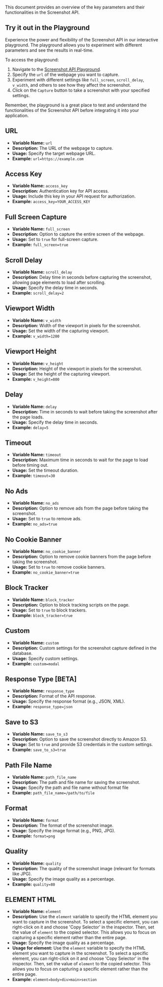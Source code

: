 This document provides an overview of the key parameters and their functionalities in the Screenshot API.


## Try it out in the Playground

Experience the power and flexibility of the Screenshot API in our interactive playground. The playground allows you to experiment with different parameters and see the results in real-time.

To access the playground:

1. Navigate to the [Screenshot API Playground](/playground).
2. Specify the `url` of the webpage you want to capture.
3. Experiment with different settings like `full_screen`, `scroll_delay`, `v_width`, and others to see how they affect the screenshot.
4. Click on the `Capture` button to take a screenshot with your specified settings.

Remember, the playground is a great place to test and understand the functionalities of the Screenshot API before integrating it into your application.

## URL

- **Variable Name:** `url`
- **Description:** The URL of the webpage to capture.
- **Usage:** Specify the target webpage URL.
- **Example:** `url=https://example.com`

## Access Key

- **Variable Name:** `access_key`
- **Description:** Authentication key for API access.
- **Usage:** Include this key in your API request for authorization.
- **Example:** `access_key=YOUR_ACCESS_KEY`

## Full Screen Capture

- **Variable Name:** `full_screen`
- **Description:** Option to capture the entire screen of the webpage.
- **Usage:** Set to `true` for full-screen capture.
- **Example:** `full_screen=true`

## Scroll Delay

- **Variable Name:** `scroll_delay`
- **Description:** Delay time in seconds before capturing the screenshot, allowing page elements to load after scrolling.
- **Usage:** Specify the delay time in seconds.
- **Example:** `scroll_delay=2`

## Viewport Width

- **Variable Name:** `v_width`
- **Description:** Width of the viewport in pixels for the screenshot.
- **Usage:** Set the width of the capturing viewport.
- **Example:** `v_width=1200`

## Viewport Height

- **Variable Name:** `v_height`
- **Description:** Height of the viewport in pixels for the screenshot.
- **Usage:** Set the height of the capturing viewport.
- **Example:** `v_height=800`

## Delay

- **Variable Name:** `delay`
- **Description:** Time in seconds to wait before taking the screenshot after the page loads.
- **Usage:** Specify the delay time in seconds.
- **Example:** `delay=5`

## Timeout

- **Variable Name:** `timeout`
- **Description:** Maximum time in seconds to wait for the page to load before timing out.
- **Usage:** Set the timeout duration.
- **Example:** `timeout=30`

## No Ads

- **Variable Name:** `no_ads`
- **Description:** Option to remove ads from the page before taking the screenshot.
- **Usage:** Set to `true` to remove ads.
- **Example:** `no_ads=true`

## No Cookie Banner

- **Variable Name:** `no_cookie_banner`
- **Description:** Option to remove cookie banners from the page before taking the screenshot.
- **Usage:** Set to `true` to remove cookie banners.
- **Example:** `no_cookie_banner=true`

## Block Tracker

- **Variable Name:** `block_tracker`
- **Description:** Option to block tracking scripts on the page.
- **Usage:** Set to `true` to block trackers.
- **Example:** `block_tracker=true`

## Custom

- **Variable Name:** `custom`
- **Description:** Custom settings for the screenshot capture defined in the database.
- **Usage:** Specify custom settings.
- **Example:** `custom=modal`

## Response Type [BETA]

- **Variable Name:** `response_type`
- **Description:** Format of the API response.
- **Usage:** Specify the response format (e.g., JSON, XML).
- **Example:** `response_type=json`

## Save to S3

- **Variable Name:** `save_to_s3`
- **Description:** Option to save the screenshot directly to Amazon S3.
- **Usage:** Set to `true` and provide S3 credentials in the custom settings.
- **Example:** `save_to_s3=true`

## Path File Name

- **Variable Name:** `path_file_name`
- **Description:** The path and file name for saving the screenshot.
- **Usage:** Specify the path and file name without format file
- **Example:** `path_file_name=/path/to/file`

## Format

- **Variable Name:** `format`
- **Description:** The format of the screenshot image.
- **Usage:** Specify the image format (e.g., PNG, JPG).
- **Example:** `format=png`

## Quality

- **Variable Name:** `quality`
- **Description:** The quality of the screenshot image (relevant for formats like JPG).
- **Usage:** Specify the image quality as a percentage.
- **Example:** `quality=80`


## ELEMENT HTML
- **Variable Name:** `element`
- **Description:** Use the `element` variable to specify the HTML element you want to capture in the screenshot. To select a specific element, you can right-click on it and choose 'Copy Selector' in the inspector. Then, set the value of `element` to the copied selector. This allows you to focus on capturing a specific element rather than the entire page.
- **Usage:** Specify the image quality as a percentage.
- **Usage for element:** Use the `element` variable to specify the HTML element you want to capture in the screenshot. To select a specific element, you can right-click on it and choose 'Copy Selector' in the inspector. Then, set the value of `element` to the copied selector. This allows you to focus on capturing a specific element rather than the entire page.
- **Example:** `element=body>div>main>section`